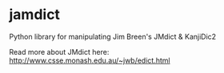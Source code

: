 # jamdict
Python library for manipulating Jim Breen's JMdict & KanjiDic2

Read more about JMdict here: http://www.csse.monash.edu.au/~jwb/edict.html
